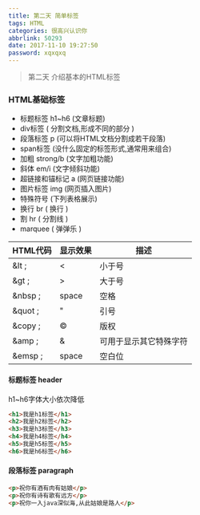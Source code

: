 ```yaml
---
title: 第二天 简单标签
tags: HTML
categories: 很高兴认识你
abbrlink: 50293
date: 2017-11-10 19:27:50
password: xqxqxq
---
```




> 第二天 介绍基本的HTML标签

### HTML基础标签

- 标题标签 h1~h6 (文章标题)
- div标签 ( 分割文档,形成不同的部分 )
- 段落标签 p (可以将HTML文档分割成若干段落)
- span标签 (没什么固定的标签形式,通常用来组合)
- 加粗 strong/b (文字加粗功能)
- 斜体 em/i (文字倾斜功能)
- 超链接和锚标记 a (网页链接功能)
- 图片标签 img (网页插入图片)
- 特殊符号 (下列表格展示)
- 换行 br ( 换行 )
- 割 hr ( 分割线 )
- marquee ( 弹弹乐 )

| HTML代码  | 显示效果  | 描述          |
| ------- | ----- | ----------- |
| &lt ;   | <     | 小于号         |
| &gt ;   | >     | 大于号         |
| &nbsp ; | space | 空格          |
| &quot ; | "     | 引号          |
| &copy ; | ©     | 版权          |
| &amp ;  | &     | 可用于显示其它特殊字符 |
| &emsp ; | space | 空白位         |



#### 标题标签 header

h1~h6字体大小依次降低

```html
<h1>我是h1标签</h1>
<h2>我是h2标签</h2>
<h3>我是h3标签</h3>
<h4>我是h4标签</h4>
<h5>我是h5标签</h5>
<h6>我是h6标签</h6>
```



#### 段落标签 paragraph

```html
<p>祝你有酒有肉有姑娘</p>
<p>祝你有诗有歌有远方</p>
<p>祝你一入java深似海,从此姑娘是路人</p>
```


